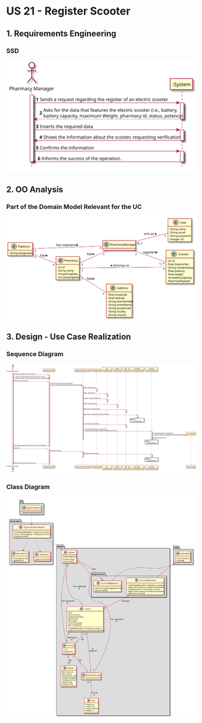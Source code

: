 # US 21 - Register Scooter

## 1. Requirements Engineering

### SSD
![US21_SSD](US21_SSD.svg)

## 2. OO Analysis

### Part of the Domain Model Relevant for the UC

![US21_DM](US21_DM.svg)

## 3. Design - Use Case Realization

###	Sequence Diagram

![US21_SD.svg](US21_SD.svg)


###	Class Diagram

![US21_CD.svg](US21_CD.svg)
